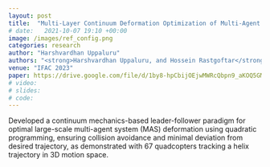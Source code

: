 ```yaml
---
layout: post
title:  "Multi-Layer Continuum Deformation Optimization of Multi-Agent Systems"
# date:   2021-10-07 19:10 +00:00
image: /images/ref_config.png
categories: research
author: "Harshvardhan Uppaluru"
authors: "<strong>Harshvardhan Uppaluru, and Hossein Rastgoftar</strong>"
venue: "IFAC 2023"
paper: https://drive.google.com/file/d/1by8-hpCbijOEjwMWRcQbpn9_aKOQ5GMs/view?usp=share_link
# video:
# slides:
# code:
---
```

Developed a continuum mechanics-based leader-follower paradigm for optimal
large-scale multi-agent system (MAS) deformation using quadratic programming,
ensuring collision avoidance and minimal deviation from desired trajectory, as
demonstrated with 67 quadcopters tracking a helix trajectory in 3D motion space.
